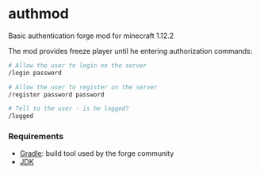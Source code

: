 # authmod
Basic authentication forge mod for minecraft 1.12.2

The mod provides freeze player until he entering authorization commands:

```bash
# Allow the user to login on the server
/login password

# Allow the user to register on the server
/register password password

# Tell to the user - is he logged?
/logged
```

### Requirements

- [Gradle](https://gradle.org/): build tool used by the forge community
- [JDK](http://www.oracle.com/technetwork/java/javase/downloads/jdk8-downloads-2133151.html)
